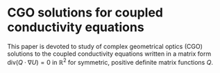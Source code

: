 # CGO solutions for coupled conductivity equations

This paper is devoted to study of complex geometrical optics (CGO) solutions to the coupled conductivity equations written in a matrix form $\mathrm{div}\left(Q \cdot \nabla U\right)=0$ in $\mathbb{R}^2$ for symmetric, positive definite matrix functions $Q$. 
